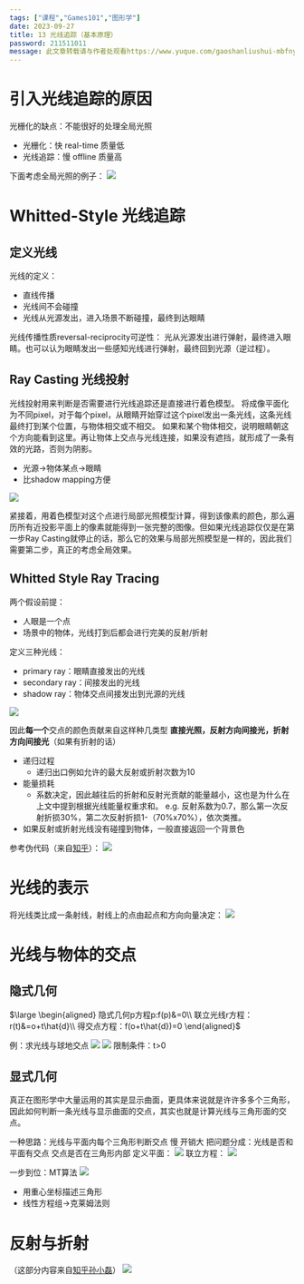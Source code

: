 ```yaml
---
tags: ["课程","Games101","图形学"]
date: 2023-09-27
title: 13 光线追踪（基本原理） 
password: 211511011
message: 此文章转载请与作者处观看https://www.yuque.com/gaoshanliushui-mbfny
---
```

# 引入光线追踪的原因

光栅化的缺点：不能很好的处理全局光照

- 光栅化：快 real-time 质量低
- 光线追踪：慢 offline 质量高

下面考虑全局光照的例子：
![](/images/posts/1694856459785-5d953512-09ed-471a-8162-8edc6b5e1b19.png)

# Whitted-Style 光线追踪

## 定义光线

光线的定义：

- 直线传播
- 光线间不会碰撞
- 光线从光源发出，进入场景不断碰撞，最终到达眼睛

光线传播性质reversal-reciprocity可逆性：
光从光源发出进行弹射，最终进入眼睛。也可以认为眼睛发出一些感知光线进行弹射，最终回到光源（逆过程）。

## Ray Casting 光线投射

光线投射用来判断是否需要进行光线追踪还是直接进行着色模型。
将成像平面化为不同pixel，对于每个pixel，从眼睛开始穿过这个pixel发出一条光线，这条光线最终打到某个位置，与物体相交或不相交。
如果和某个物体相交，说明眼睛朝这个方向能看到这里。再让物体上交点与光线连接，如果没有遮挡，就形成了一条有效的光路，否则为阴影。

- 光源$\rightarrow$物体某点$\rightarrow$眼睛
- 比shadow mapping方便

![](/images/posts/1694856459707-cac21fc3-ce77-418d-8d64-898f1126f15c.png)

紧接着，用着色模型对这个点进行局部光照模型计算，得到该像素的颜色，那么遍历所有近投影平面上的像素就能得到一张完整的图像。但如果光线追踪仅仅是在第一步Ray Casting就停止的话，那么它的效果与局部光照模型是一样的，因此我们需要第二步，真正的考虑全局效果。

## Whitted Style Ray Tracing

两个假设前提：

- 人眼是一个点
- 场景中的物体，光线打到后都会进行完美的反射/折射

定义三种光线：

- primary ray：眼睛直接发出的光线
- secondary ray：间接发出的光线
- shadow ray：物体交点间接发出到光源的光线

![](/images/posts/1694856459717-42937413-6798-4de5-8c3e-27d53f7b33ae.png)

因此**每一个**交点的颜色贡献来自这样种几类型 **直接光照，反射方向间接光，折射方向间接光**（如果有折射的话）

- 递归过程 
  - 递归出口例如允许的最大反射或折射次数为10
- 能量损耗 
  - 系数决定，因此越往后的折射和反射光贡献的能量越小，这也是为什么在上文中提到根据光线能量权重求和。 e.g. 反射系数为0.7，那么第一次反射折损30%，第二次反射折损1-（70%x70%），依次类推。
- 如果反射或折射光线没有碰撞到物体，一般直接返回一个背景色

参考伪代码（来自[知乎](/https://zhuanlan.zhihu.com/p/144403005)）：
![](/images/posts/1694856459793-65c5bb05-10f2-44c9-95e9-92045500a559.png)

# 光线的表示

将光线类比成一条射线，射线上的点由起点和方向向量决定：
![](/images/posts/1694856459703-5eb25ec3-0553-422f-9143-24ad5a0a3f2c.png)

# 光线与物体的交点

## 隐式几何

$\large
\begin{aligned}
隐式几何p方程p:f(p)&=0\\
联立光线r方程：r(t)&=o+t\hat{d}\\
得交点方程：f(o+t\hat{d})=0
\end{aligned}$

例：求光线与球地交点
![](/images/posts/1694856460350-82354663-236e-4071-bf50-158155700336.png)
![](/images/posts/1694856460387-f48767fa-62f4-4343-90c0-9d35ca374ebc.png)
限制条件：t>0

## 显式几何

真正在图形学中大量运用的其实是显示曲面，更具体来说就是许许多多个三角形，因此如何判断一条光线与显示曲面的交点，其实也就是计算光线与三角形面的交点。

一种思路：光线与平面内每个三角形判断交点 慢 开销大
把问题分成：光线是否和平面有交点 交点是否在三角形内部
定义平面：
![](/images/posts/1694856460475-cff82ed6-27aa-4a6d-96f2-42e60ac1d8bd.png)
联立方程：
![](/images/posts/1694856460584-814120a9-315c-41a6-bf70-f05f157644c0.png)

一步到位：MT算法
![](/images/posts/1694856460631-91c4aa64-d14a-48ae-af77-15bf89239272.png)

- 用重心坐标描述三角形
- 线性方程组$\rightarrow$克莱姆法则

# 反射与折射

（这部分内容来自[知乎孙小磊](/https://zhuanlan.zhihu.com/p/144403005)）
![](/images/posts/1694856462664-8dfd98d3-7914-49da-a52d-fc6c47c0c337.png)